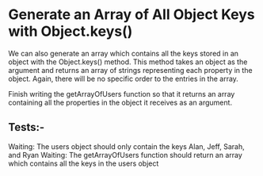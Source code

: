 # Generate an Array of All Object Keys with Object.keys()

We can also generate an array which contains all the keys stored in an object with the Object.keys() method. This method takes an object as the argument and returns an array of strings representing each property in the object. Again, there will be no specific order to the entries in the array.

Finish writing the getArrayOfUsers function so that it returns an array containing all the properties in the object it receives as an argument.

## Tests:-

Waiting: The users object should only contain the keys Alan, Jeff, Sarah, and Ryan
Waiting: The getArrayOfUsers function should return an array which contains all the keys in the users object
